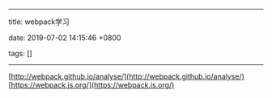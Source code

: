 
---

title: webpack学习

date: 2019-07-02 14:15:46 +0800

tags: []

---
[http://webpack.github.io/analyse/](http://webpack.github.io/analyse/)<br />[https://webpack.js.org/](https://webpack.js.org/)

